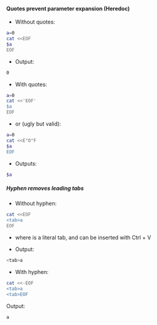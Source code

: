 #### Quotes prevent parameter expansion (Heredoc)

 - Without quotes:

```bash
a=0
cat <<EOF
$a
EOF
```

 - Output:
```bash
0
```

 - With quotes:
```bash
a=0
cat <<'EOF'
$a
EOF
```

 - or (ugly but valid):
```bash
a=0
cat <<E"O"F
$a
EOF
```

 - Outputs:
```bash
$a
```

##### Hyphen removes leading tabs

 - Without hyphen:
```bash
cat <<EOF
<tab>a
EOF
```

 - where <tab> is a literal tab, and can be inserted with Ctrl + V <tab>

 - Output:
```bash
<tab>a
```

 - With hyphen:
```bash
cat <<-EOF
<tab>a
<tab>EOF
```

Output:
```bash
a
```